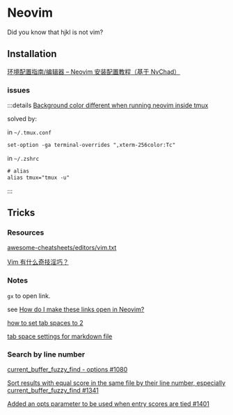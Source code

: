 # Neovim

Did you know that hjkl is not vim?

## Installation

[环境配置指南/编辑器 – Neovim 安装配置教程（基于 NvChad）](https://zhuanlan.zhihu.com/p/712125953)

### issues

:::details [Background color different when running neovim inside tmux](https://github.com/wez/wezterm/issues/3649)

solved by:

in `~/.tmux.conf`

```txt
set-option -ga terminal-overrides ",xterm-256color:Tc"
```
in `~/.zshrc`

```txt
# alias
alias tmux="tmux -u"
```
:::

## Tricks

### Resources

[awesome-cheatsheets/editors/vim.txt](https://github.com/skywind3000/awesome-cheatsheets/blob/master/editors/vim.txt)

[Vim 有什么奇技淫巧？](https://www.zhihu.com/question/27478597/answer/2777381978)

### Notes

`gx` to open link.

see [How do I make these links open in Neovim?](https://www.reddit.com/r/neovim/comments/xv0f4q/how_do_i_make_these_links_open_in_neovim/)

[how to set tab spaces to 2](https://www.reddit.com/r/neovim/comments/vxqt95/how_to_set_tab_spaces_to_2/)

[tab space settings for markdown file](https://github.com/jiaau/nvim/blob/1b31b447532c6412ce14b358f5032012c2f94ccd/init.lua#L48)

### Search by line number

[current_buffer_fuzzy_find - options #1080](https://github.com/nvim-telescope/telescope.nvim/issues/1080)

[Sort results with equal score in the same file by their line number, especially current_buffer_fuzzy_find #1341](https://github.com/nvim-telescope/telescope.nvim/issues/1341)

[Added an opts parameter to be used when entry scores are tied #1401](https://github.com/nvim-telescope/telescope.nvim/pull/1401)
